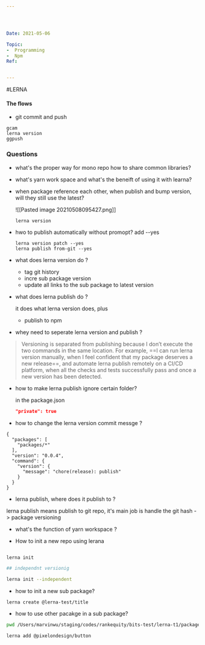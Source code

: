 ```yaml
---




Date: 2021-05-06

Topic:
-  Programming
-  Npm
Ref:


---
```





#LERNA




#### The flows
* git commit and push

```
gcam
lerna version
ggpush

```

### Questions
* what's the proper way for mono repo how to share common libraries?


* what's yarn work space and what's the beneift of using it with learna?

* when package reference each other, when publish and bump version, will they still use the latest?

	![[Pasted image 20210508095427.png]]
	
	
	```
	lerna version
	
	```
* hwo to publish automatically without promopt?
	add --yes
	```
	lerna version patch --yes
	lerna publish from-git --yes
	```
* what does lerna version do ?

	* tag git history
	* incre sub package version
	* update all links to the sub package to latest version

* what does lerna publish do ?


	it does what lerna version does, plus
	* publish to npm

* whey need to seperate lerna version and publish ?

> Versioning is separated from publishing because I don’t execute the two commands in the same location. For example, ==I can run lerna version manually, when I feel confident that my package deserves a new release==, and automate lerna publish remotely on a CI/CD platform, when all the checks and tests successfully pass and once a new version has been detected.


* how to make lerna publish ignore certain folder?

	in the package.json
	```json
	"private": true
	```

* how to change the lerna version commit messge ?

```
{
  "packages": [
    "packages/*"
  ],
  "version": "0.0.4",
  "command": {
    "version": {
      "message": "chore(release): publish"
    }
  }
}

```

* lerna publish, where does it publish to ?

lerna publish means publish to git repo, it's main job is handle the git hash -> package versioning

* what's the function of yarn workspace ?

* How to init a new repo using lerana

```sh 

lerna init

## independnt versionig

lerna init --independent 
```

* how to init a new sub package?

```
lerna create @lerna-test/title

```

* how to use other pacakge in a sub package?

```sh
pwd /Users/marvinwu/staging/codes/rankequity/bits-test/lerna-t1/packages/forms

lerna add @pixelondesign/button


```


